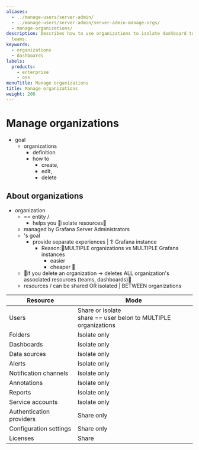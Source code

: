 ```yaml
---
aliases:
  - ../manage-users/server-admin/
  - ../manage-users/server-admin/server-admin-manage-orgs/
  - manage-organizations/
description: Describes how to use organizations to isolate dashboard to users and
  teams.
keywords:
  - organizations
  - dashboards
labels:
  products:
    - enterprise
    - oss
menuTitle: Manage organizations
title: Manage organizations
weight: 200
---
```


# Manage organizations

* goal
  * organizations
    * definition
    * how to
      * create,
      * edit,
      * delete

## About organizations

* organization
  * == entity / 
    * helps you 👀isolate resources👀
  * managed by Grafana Server Administrators
  * 's goal
    * provide separate experiences | 1! Grafana instance
      * Reason:🧠MULTIPLE organizations vs MULTIPLE Grafana instances
        * easier
        * cheaper 🧠
  * 👀if you delete an organization -> deletes ALL organization's associated resources (teams, dashboards)👀
  * resources / can be shared OR isolated | BETWEEN organizations

| Resource                 | Mode                                                                 |
| ------------------------ |----------------------------------------------------------------------|
| Users                    | Share or isolate <br/> share == user belon to MULTIPLE organizations |
| Folders                  | Isolate only                                                         |
| Dashboards               | Isolate only                                                         |
| Data sources             | Isolate only                                                         |
| Alerts                   | Isolate only                                                         |
| Notification channels    | Isolate only                                                         |
| Annotations              | Isolate only                                                         |
| Reports                  | Isolate only                                                         |
| Service accounts         | Isolate only                                                         |
| Authentication providers | Share only                                                           |
| Configuration settings   | Share only                                                           |
| Licenses                 | Share                                                                |
